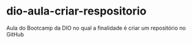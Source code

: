 # dio-aula-criar-respositorio
Aula do Bootcamp da DIO no qual a finalidade é criar um repositório no GitHub
